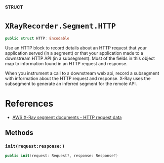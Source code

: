 **STRUCT**

# `XRayRecorder.Segment.HTTP`

```swift
public struct HTTP: Encodable
```

Use an HTTP block to record details about an HTTP request that your application served (in a segment) or
that your application made to a downstream HTTP API (in a subsegment).
Most of the fields in this object map to information found in an HTTP request and response.

When you instrument a call to a downstream web api, record a subsegment with information about the HTTP request and response.
X-Ray uses the subsegment to generate an inferred segment for the remote API.

# References
- [AWS X-Ray segment documents - HTTP request data](https://docs.aws.amazon.com/xray/latest/devguide/xray-api-segmentdocuments.html#api-segmentdocuments-http)

## Methods
### `init(request:response:)`

```swift
public init(request: Request?, response: Response?)
```
